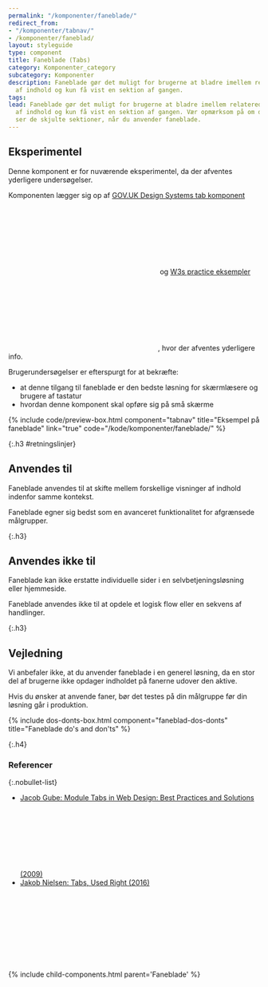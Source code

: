 ```yaml
---
permalink: "/komponenter/faneblade/"
redirect_from:
- "/komponenter/tabnav/"
- /komponenter/faneblad/
layout: styleguide
type: component
title: Faneblade (Tabs)
category: Komponenter_category
subcategory: Komponenter
description: Faneblade gør det muligt for brugerne at bladre imellem relaterede sektioner
  af indhold og kun få vist en sektion af gangen.
tags:
lead: Faneblade gør det muligt for brugerne at bladre imellem relaterede sektioner
  af indhold og kun få vist en sektion af gangen. Vær opmærksom på om dine brugere
  ser de skjulte sektioner, når du anvender faneblade.
---
```

<div class="alert alert-warning" role="alert">
    <div class="alert-body">
        <h2 class="alert-heading">Eksperimentel</h2>
        <p>Denne komponent er for nuværende eksperimentel, da der afventes yderligere undersøgelser.</p>
        <p>Komponenten lægger sig op af <a href="https://design-system.service.gov.uk/components/tabs/" class="icon-link">GOV.UK Design Systems tab komponent<svg class="icon-svg" focusable="false" aria-hidden="true"><use xlink:href="#open-in-new"></use></svg></a> og <a href="https://www.w3.org/TR/wai-aria-practices/examples/tabs/tabs-2/tabs.html" class="icon-link">W3s practice eksempler<svg class="icon-svg" focusable="false" aria-hidden="true"><use xlink:href="#open-in-new"></use></svg></a>, hvor der afventes yderligere info.</p>
        <p>Brugerundersøgelser er efterspurgt for at bekræfte:</p>
        <ul>
            <li>at denne tilgang til faneblade er den bedste løsning for skærmlæsere og brugere af tastatur</li>
            <li>hvordan denne komponent skal opføre sig på små skærme</li>
        </ul>
    </div>
</div>

{% include code/preview-box.html component="tabnav" title="Eksempel på faneblade" link="true" code="/kode/komponenter/faneblade/" %}

{:.h3 #retningslinjer}
## Anvendes til

Faneblade anvendes til at skifte mellem forskellige visninger af indhold indenfor samme kontekst.

Faneblade egner sig bedst som en avanceret funktionalitet for afgrænsede målgrupper.

{:.h3}
## Anvendes ikke til

Faneblade kan ikke erstatte individuelle sider i en selvbetjeningsløsning eller hjemmeside.

Faneblade anvendes ikke til at opdele et logisk flow eller en sekvens af handlinger.

{:.h3}
## Vejledning

Vi anbefaler ikke, at du anvender faneblade i en generel løsning, da en stor del af brugerne ikke opdager indholdet på fanerne udover den aktive.

Hvis du ønsker at anvende faner, bør det testes på din målgruppe før din løsning går i produktion.


{% include dos-donts-box.html component="faneblad-dos-donts" title="Faneblade do's and don'ts" %}

{:.h4}
### Referencer

{:.nobullet-list}
- <a href="https://www.smashingmagazine.com/2009/06/module-tabs-in-web-design-best-practices-and-solutions/" class="icon-link">Jacob Gube: Module Tabs in Web Design: Best Practices and Solutions (2009)<svg class="icon-svg" focusable="false" aria-hidden="true"><use xlink:href="#open-in-new"></use></svg></a>
- <a href="https://www.nngroup.com/articles/tabs-used-right/" class="icon-link">Jakob Nielsen: Tabs, Used Right (2016)<svg class="icon-svg" focusable="false" aria-hidden="true"><use xlink:href="#open-in-new"></use></svg></a>

{% include child-components.html parent='Faneblade' %}
